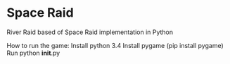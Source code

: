 # Space Raid
River Raid based of Space Raid implementation in Python

How to run the game:
Install python 3.4
Install pygame (pip install pygame)
Run python __init__.py

